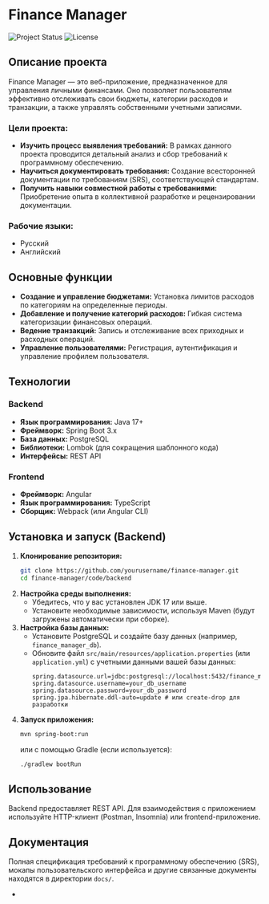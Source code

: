 # Finance Manager

![Project Status](https://img.shields.io/badge/status-in%20progress-yellow) 
![License](https://img.shields.io/badge/license-MIT-blue)

## Описание проекта

Finance Manager — это веб-приложение, предназначенное для управления личными финансами. Оно позволяет пользователям эффективно отслеживать свои бюджеты, категории расходов и транзакции, а также управлять собственными учетными записями.

### Цели проекта:
*   **Изучить процесс выявления требований:** В рамках данного проекта проводится детальный анализ и сбор требований к программному обеспечению.
*   **Научиться документировать требования:** Создание всесторонней документации по требованиям (SRS), соответствующей стандартам.
*   **Получить навыки совместной работы с требованиями:** Приобретение опыта в коллективной разработке и рецензировании документации.

### Рабочие языки:
*   Русский
*   Английский

## Основные функции

*   **Создание и управление бюджетами:** Установка лимитов расходов по категориям на определенные периоды.
*   **Добавление и получение категорий расходов:** Гибкая система категоризации финансовых операций.
*   **Ведение транзакций:** Запись и отслеживание всех приходных и расходных операций.
*   **Управление пользователями:** Регистрация, аутентификация и управление профилем пользователя.

## Технологии

### Backend
*   **Язык программирования:** Java 17+
*   **Фреймворк:** Spring Boot 3.x
*   **База данных:** PostgreSQL
*   **Библиотеки:** Lombok (для сокращения шаблонного кода)
*   **Интерфейсы:** REST API

### Frontend
*   **Фреймворк:** Angular
*   **Язык программирования:** TypeScript
*   **Сборщик:** Webpack (или Angular CLI)


## Установка и запуск (Backend)

1.  **Клонирование репозитория:**
    ```bash
    git clone https://github.com/yourusername/finance-manager.git
    cd finance-manager/code/backend
    ```
2.  **Настройка среды выполнения:**
    *   Убедитесь, что у вас установлен JDK 17 или выше.
    *   Установите необходимые зависимости, используя Maven (будут загружены автоматически при сборке).
3.  **Настройка базы данных:**
    *   Установите PostgreSQL и создайте базу данных (например, `finance_manager_db`).
    *   Обновите файл `src/main/resources/application.properties` (или `application.yml`) с учетными данными вашей базы данных:
        ```properties
        spring.datasource.url=jdbc:postgresql://localhost:5432/finance_manager_db
        spring.datasource.username=your_db_username
        spring.datasource.password=your_db_password
        spring.jpa.hibernate.ddl-auto=update # или create-drop для разработки
        ```
4.  **Запуск приложения:**
    ```bash
    mvn spring-boot:run
    ```
    или с помощью Gradle (если используется):
    ```bash
    ./gradlew bootRun
    ```

## Использование

Backend предоставляет REST API. Для взаимодействия с приложением используйте HTTP-клиент (Postman, Insomnia) или frontend-приложение.

## Документация

Полная спецификация требований к программному обеспечению (SRS), мокапы пользовательского интерфейса и другие связанные документы находятся в директории `docs/`.

-